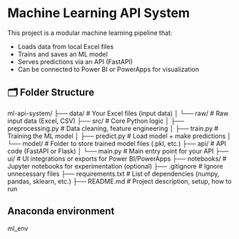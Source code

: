 # Machine Learning API System

This project is a modular machine learning pipeline that:
- Loads data from local Excel files
- Trains and saves an ML model
- Serves predictions via an API (FastAPI)
- Can be connected to Power BI or PowerApps for visualization

## 🗂️ Folder Structure
ml-api-system/
├── data/                  # Your Excel files (input data)
│   └── raw/               # Raw input data (Excel, CSV)
├── src/                   # Core Python logic
│   ├── preprocessing.py   # Data cleaning, feature engineering
│   ├── train.py           # Training the ML model
│   ├── predict.py         # Load model + make predictions
│   └── model/             # Folder to store trained model files (.pkl, etc.)
├── api/                   # API code (FastAPI or Flask) 
│   └── main.py            # Main entry point for your API
├── ui/                    # UI integrations or exports for Power BI/PowerApps
├── notebooks/             # Jupyter notebooks for experimentation (optional)
├── .gitignore             # Ignore unnecessary files
├── requirements.txt       # List of dependencies (numpy, pandas, sklearn, etc.)
├── README.md              # Project description, setup, how to run

## Anaconda environment
ml_env